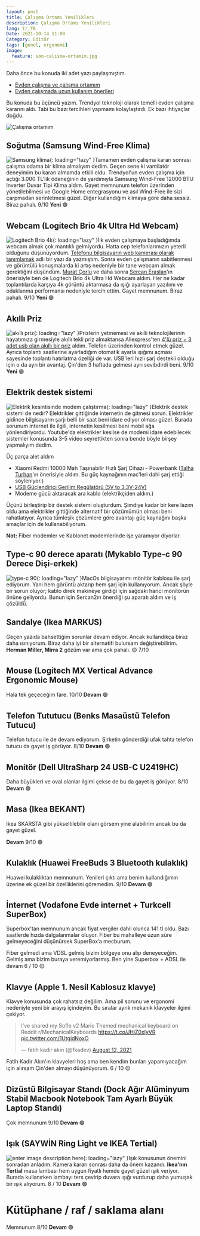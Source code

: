 ```yaml
---
layout: post
title: Çalışma Ortamı Yenilikleri
description: Çalışma Ortamı Yenilikleri
lang: tr_TR
Date: 2021-10-14 11:00
Category: Editör
tags: [genel, ergonomi]
image:
  feature: son-calisma-ortamim.jpg
---
```


Daha önce bu konuda iki adet yazı paylaşmıştım. 

 - [Evden çalışma ve çalışma ortamım](https://fatihhayrioglu.com/evde-calisma-ve-calisma-ortamim/ "Evden çalışma ve çalışma ortamım")
 - [Evden çalışmada uzun kullanım önerileri](https://fatihhayrioglu.com/evden-calismada-uzun-kullanim-onerileri/ "Evden çalışmada uzun kullanım önerileri")

Bu konuda bu üçüncü yazım. Trendyol teknoloji olarak temelli evden çalışma kararını aldı. Tabi bu bazı tercihleri yapmamı kolaylaştırdı. Ek bazı ihtiyaçlar doğdu.

![Çalışma ortamım](https://fatihhayrioglu.com/images/son-calisma-ortamim.jpg)


## Soğutma (Samsung Wind-Free Klima)

<span class="kitap-resmi">![Samsung klima](https://fatihhayrioglu.com/images/samsung-wind-free.webp){: loading="lazy" }</span>Tamamen evden çalışma kararı sonrası çalışma odama bir klima almalıyım dedim. Geçen sene ki vantilatör deneyimim bu kararı almamda etkili oldu. Trendyol'un evden çalışma için açtığı 3.000 TL'lik ödeneğinin de yardımıyla Samsung Wind-Free 12000 BTU Inverter Duvar Tipi Klima aldım. Gayet memnunum telefon üzerinden yönetilebilmesi ve Google Home entegrasyonu ve asıl Wind-Free ile sizi çarpmadan serinletmesi güzel. Diğer kullandığım klimaya göre daha sessiz. Biraz pahalı. 9/10 **Yeni** 🟢

## Webcam (Logitech Brio 4k Ultra Hd Webcam)

<span class="kitap-resmi">![Logitech Brio 4k](https://fatihhayrioglu.com/images/logitech-brio-4k.png){: loading="lazy" }</span>İlk evden çalışmaya başladığımda webcam almak çok mantıklı gelmiyordu. Hatta cep telefonlarımızın yeterli olduğunu düşünüyordum. [Telefonu bilgisayarın web kamerası olarak tanımlamak](https://fatihhayrioglu.com/telefonu-bilgisayarin-web-kamerasi-olarak-tanimlamak/ "Telefonu bilgisayarın web kamerası olarak tanımlamak") adlı bir yazı da yazmıştım. Sonra evden çalışmanın sabitlenmesi ve görüntülü konuşmalarda ki artış nedeniyle bir tane webcam almak gerektiğini düşündüm. [Murat Çorlu](https://twitter.com/muratcorlu) ve daha sonra [Sercan Eraslan](https://twitter.com/sercan_eraslan)'ın önerisiyle ben de Logitech Brio 4k Ultra Hd Webcam aldım. Her ne kadar toplantılarda karşıya 4k görüntü aktarmasa da ışığı ayarlayan yazılımı ve odaklanma performansı nedeniyle tercih ettim. Gayet memnunum. Biraz pahalı. 9/10 **Yeni** 🟢

## Akıllı Priz 

<span class="kitap-resmi">![akıllı priz](https://fatihhayrioglu.com/images/4lu-priz.png){: loading="lazy" }</span>Prizlerin yetmemesi ve akıllı teknolojilerinin hayatımıza girmesiyle akıllı tekli priz almaktansa Aliexpress'ten [4'lü priz + 3 adet usb olan akıllı bir priz](https://tr.aliexpress.com/item/4001290185396.html?spm=a2g0s.9042311.0.0.1d5f4c4dDqyMlw) aldım. Telefon üzerinden kontrol etmek güzel. Ayrıca toplantı saatlerine ayarladığım otomatik ayarla ışığımı açması sayesinde toplantı hatırlatma özellği de var. USB'leri hızlı şarj destekli olduğu için o da ayrı bir avantaj. Çin'den 3 haftada gelmesi ayrı sevibdirdi beni. 9/10 **Yeni** 🟢

## Elektrik destek sistemi 

<span class="kitap-resmi">![Elektrik kesintisinde modem çalıştırma](https://fatihhayrioglu.com/images/elektrik-kesinti-duzenegi.jpg){: loading="lazy" }</span>Elektrik destek sistemi de nedir? Elektrikler gittiğinde internetin de gitmesi sorun. Elektrikler gidince bilgisayarın şarjı belli bir saat beni idare ediyor olması güzel. Burada sorunum internet ile ilgili, internetin kesilmesi beni mobil ağa yönlendiriyordu. Youtube'da elektrikler kesilse de modemi idare edebilecek sistemler konusunda 3-5 video seyrettikten sonra bende böyle birşey yapmalıyım dedim. 

Üç parça alet aldım 

 - Xiaomi Redmi 10000 Mah Taşınabilir Hızlı Şarj Cihazı - Powerbank ([Talha Turhan](https://twitter.com/_tallhigh)'ın önerisiyle aldım. Bu güç kaynağının mac'leri dahi şarj ettiği söyleniyor.)
 - [USB Güçlendirici Gerilim Regülatörü (5V to 3.3V-24V)](https://www.robotistan.com/usb-guclendirici-gerilim-regulatoru-5v-to-33v-24v)
 - Modeme gücü aktaracak ara kablo (elektrikçiden aldım.)

Üçünü birleştirip bir destek sistemi oluşturdum. Şimdiye kadar bir kere lazım oldu ama elektrikler gittiğinde alternatif bir çözümümün olması beni rahatlatıyor. Ayrıca tümleşik çözümlere göre avantajı güç kaynağını başka amaçlar için de kullanabiliyorum. 

**Not:** Fiber modemler ve Kablonet modemlerinde işe yaramıyor diyorlar. 

## Type-c 90 derece aparatı (Mykablo Type-c 90 Derece Dişi-erkek)

<span class="kitap-resmi">![type-c 90](https://fatihhayrioglu.com/images/type-c-90-derece.jpg){: loading="lazy" }</span>MacOs bilgisayarımı mönitör kablosu ile şarj ediyorum. Yani hem görüntü aktarıp hem şarj için kullanıyorum. Ancak şöyle bir sorun oluyor; kablo direk makineye girdiği için sağdaki harici mönitörün önüne geliyordu. Bunun için Sercan2ın önerdiği şu aparatı aldım ve iş çözüldü.

## Sandalye (Ikea MARKUS)

Geçen yazıda bahsettiğim sorunlar devam ediyor. Ancak kullandıkça biraz daha ısınıyorum. Biraz daha iyi bir alternatifi bulursam değiştirebilirim. **Herman Miller, Mirra 2** gözüm var ama çok pahalı.  🟡 7/10

## Mouse (Logitech MX Vertical Advance Ergonomic Mouse)

Hala tek geçeceğim fare. 10/10 **Devam** 🟢

## Telefon Tututucu (Benks Masaüstü Telefon Tutucu)

Telefon tutucu ile de devam ediyorum. Şirketin gönderdiği ufak tahta telefon tutucu da gayet iş görüyor. 8/10 **Devam** 🟢

## Monitör (Dell UltraSharp 24 USB-C U2419HC)

Daha büyükleri ve oval olanlar ilgimi çekse de bu da gayet iş görüyor. 8/10 **Devam** 🟢

## Masa (Ikea BEKANT)

Ikea SKARSTA gibi yükseltilebilir olanı görsem yine alabilirim ancak bu da gayet güzel.

**Devam** 9/10 🟢

## Kulaklık (Huawei FreeBuds 3 Bluetooth kulaklık)

Huawei kulaklıktan memnunum. Yenileri çıktı ama benim kullandığımın üzerine ek güzel bir özelliklerini göremedim. 9/10 **Devam** 🟢

## İnternet (Vodafone Evde internet + Turkcell SuperBox)

Superbox’tan memnunum ancak fiyat vergiler dahil olunca 141 tl oldu. Bazı saatlerde hızda dalgalanmalar oluyor. Fiber bu mahalleye uzun süre gelmeyeceğini düşünürsek SuperBox’a mecburum.

Fiber gelmedi ama VDSL gelmiş bizim bölgeye onu alıp deneyeceğim. Gelmiş ama bizim buraya veremiyorlarmış. Ben yine Superbox + ADSL ile devam 6 / 10 🟡

## Klavye (Apple 1. Nesil Kablosuz klavye)

Klavye konusunda çok rahatsız değilim. Ama pil sorunu ve ergonomi nedeniyle yeni bir arayış içindeyim. Bu sıralar ayrık mekanik klavyeler ilgimi çekiyor. 

<blockquote class="twitter-tweet"><p lang="en" dir="ltr">I&#39;ve shared my Sofle v2 Mario Themed mechanical keyboard on Reddit r/MechanicalKeyboards <a href="https://t.co/JHiZ0xlyVR">https://t.co/JHiZ0xlyVR</a> <a href="https://t.co/1UtgidNoxO">pic.twitter.com/1UtgidNoxO</a></p>&mdash; fatih kadir akın (@fkadev) <a href="https://twitter.com/fkadev/status/1425731804829560834?ref_src=twsrc%5Etfw">August 12, 2021</a></blockquote> <script async src="https://platform.twitter.com/widgets.js" charset="utf-8"></script>

Fatih Kadir Akın'ın klavyeleri hoş ama ben kendim bunları yapamıyacağım için alırsam Çin'den almayı düşünüyorum.  6 / 10 🟡

## Dizüstü Bilgisayar Standı (Dock Ağır Alüminyum Stabil Macbook Notebook Tam Ayarlı Büyük Laptop Standı)

Çok memnunum  9/10 **Devam** 🟢

## Işık (SAYWİN Ring Light ve IKEA Tertial)

<span class="kitap-resmi">![enter image description here](https://fatihhayrioglu.com/images/ikea-tertial-lamba.png){: loading="lazy" }</span>Işık konusunun önemini sonradan anladım. Kamera kararı sonrası daha da önem kazandı. **Ikea'nın Tertial** masa lambası hem uygun fiyatlı hemde gayet güzel ışık veriyor. Burada kullanırken lambayı ters çevirip duvara ışığı vurdurup daha yumuşak bir ışık alıyorum.  8 / 10 **Devam** 🟢

# Kütüphane / raf / saklama alanı

Memnunum  8/10 **Devam** 🟢
